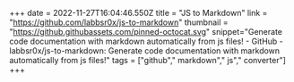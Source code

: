 +++
date = 2022-11-27T16:04:46.550Z
title = "JS to Markdown"
link = "https://github.com/labbsr0x/js-to-markdown"
thumbnail = "https://github.githubassets.com/pinned-octocat.svg"
snippet="Generate code documentation with markdown automatically from js files! - GitHub - labbsr0x/js-to-markdown: Generate code documentation with markdown automatically from js files!"
tags = ["github"," markdown"," js"," converter"]
+++
